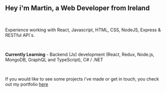 ## Hey i'm Martin, a Web Developer from Ireland

<br />

Experience working with React, Javascript, HTML, CSS, NodeJS, Express & RESTful API´s.

<br />

**Currently Learning** - Backend (Js) development (React, Redux, Node.js, MongoDB, GraphQL and TypeScript), C# / .NET

<br />

If you would like to see some projects i've made or get in touch, you check out my portfolio [here](https://martin-developer.netlify.app/)

<!---
martinlrmr/martinlrmr is a ✨ special ✨ repository because its `README.md` (this file) appears on your GitHub profile.
You can click the Preview link to take a look at your changes.
--->
